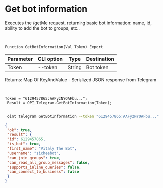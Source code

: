 ﻿---
sidebar_position: 1
---

# Get bot information
 Executes the /getMe request, returning basic bot information: name, id, ability to add the bot to groups, etc..


<br/>


`Function GetBotInformation(Val Token) Export`

 | Parameter | CLI option | Type | Destination |
 |-|-|-|-|
 | Token | --token | String | Bot token |

 
 Returns: Map Of KeyAndValue - Serialized JSON response from Telegram

<br/>




```bsl title="Code example"
Token = "6129457865:AAFyzNYOAFbu...";
 Result = OPI_Telegram.GetBotInformation(Token);
```
	


```sh title="CLI command example"
 
 oint telegram GetBotInformation --token "6129457865:AAFyzNYOAFbu..."

```

```json title="Result"
{
 "ok": true,
 "result": {
 "id": 6129457865,
 "is_bot": true,
 "first_name": "Vitaly The Bot",
 "username": "sicheebot",
 "can_join_groups": true,
 "can_read_all_group_messages": false,
 "supports_inline_queries": false,
 "can_connect_to_business": false
 }
}
```
